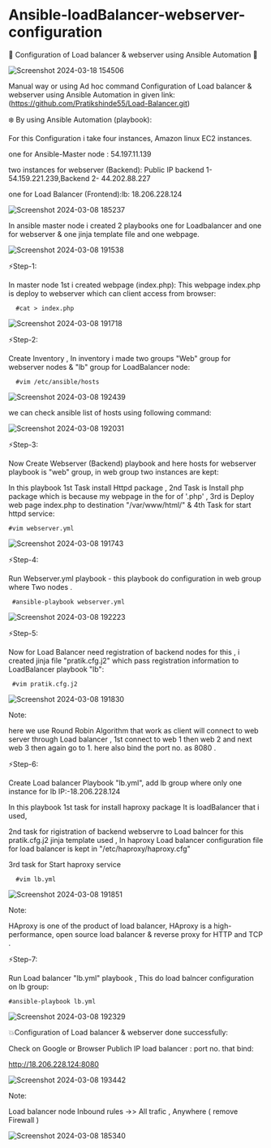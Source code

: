 # Ansible-loadBalancer-webserver-configuration

🌟 Configuration of Load balancer & webserver using Ansible Automation 🌟

![Screenshot 2024-03-18 154506](https://github.com/Pratikshinde55/Ansible-loadBalancer-webserver-configuration/assets/145910708/42e18334-9382-403e-ac93-65ceda64796e)


Manual way or using Ad hoc command Configuration of Load balancer & webserver using Ansible Automation in given link:
(https://github.com/Pratikshinde55/Load-Balancer.git)

❄️ By using Ansible Automation (playbook):

For this Configuration i take four instances, Amazon linux EC2 instances.

one for  Ansible-Master node :   54.197.11.139

two instances for webserver (Backend): Public IP  backend 1- 54.159.221.239,Backend  2- 44.202.88.227

one for Load Balancer (Frontend):lb: 18.206.228.124

![Screenshot 2024-03-08 185237](https://github.com/Pratikshinde55/Ansible-loadBalancer-webserver-configuration/assets/145910708/3a8443c8-80f3-403d-bc7b-4d5b411f6f56)

In ansible master node i created 2 playbooks one for Loadbalancer and one for webserver & one jinja template file and one webpage.

![Screenshot 2024-03-08 191538](https://github.com/Pratikshinde55/Ansible-loadBalancer-webserver-configuration/assets/145910708/8762d476-644d-497e-b0e4-5b2c24c2b34f)

⚡Step-1:

In  master node 1st i created webpage (index.php): This webpage index.php is deploy to webserver which can client access from browser:

      #cat > index.php

![Screenshot 2024-03-08 191718](https://github.com/Pratikshinde55/Ansible-loadBalancer-webserver-configuration/assets/145910708/7e46d046-7a9b-4ad0-8a46-f329681c06b5)

⚡Step-2:

Create Inventory , In inventory i made two groups "Web" group for webserver nodes & "lb" group for LoadBalancer node:

      #vim /etc/ansible/hosts

![Screenshot 2024-03-08 192439](https://github.com/Pratikshinde55/Ansible-loadBalancer-webserver-configuration/assets/145910708/c7222013-3942-48d7-abf2-80024384fa12)

we can check ansible list of hosts using following command:

![Screenshot 2024-03-08 192031](https://github.com/Pratikshinde55/Ansible-loadBalancer-webserver-configuration/assets/145910708/c4e3522a-b1ff-432d-bf88-e30377fff6a0)

⚡Step-3:

Now Create Webserver (Backend) playbook and here hosts for webserver playbook is "web" group, in web group two instances are kept:

In this playbook 1st Task install Httpd package , 2nd Task is Install php package which is because my webpage in the for of '.php' , 3rd is Deploy web page index.php to destination "/var/www/html/" 
& 4th Task for start httpd service:


    #vim webserver.yml

![Screenshot 2024-03-08 191743](https://github.com/Pratikshinde55/Ansible-loadBalancer-webserver-configuration/assets/145910708/307945c7-0c30-4c0b-bcee-e35ed336d058)

⚡Step-4:

Run Webserver.yml playbook - this playbook do configuration in web group where Two nodes .

     #ansible-playbook webserver.yml

![Screenshot 2024-03-08 192223](https://github.com/Pratikshinde55/Ansible-loadBalancer-webserver-configuration/assets/145910708/40949559-4c32-4cd7-abc9-a4f8e64168d7)


⚡Step-5:

Now for Load Balancer need registration of backend nodes for this , i created jinja file "pratik.cfg.j2" which pass registration information to LoadBalancer playbook "lb":

     #vim pratik.cfg.j2

![Screenshot 2024-03-08 191830](https://github.com/Pratikshinde55/Ansible-loadBalancer-webserver-configuration/assets/145910708/ea5a34da-3cc3-470d-95fb-8cc861e69ba1)

Note:

here we use Round Robin Algorithm that work as client will connect to web server through Load balancer , 1st connect to web 1 then web 2 and next web 3 then again go to 1. here also bind the port no. as 8080 .

⚡Step-6:

Create Load balancer Playbook "lb.yml", add lb group where only one instance for lb IP:-18.206.228.124

In this playbook 1st task for install haproxy package It is loadBalancer that i used,

2nd task for rigistration of backend webservre to Load balncer for this pratik.cfg.j2 jinja template used , In haproxy Load balancer configuration file for load balancer is kept in "/etc/haproxy/haproxy.cfg"

3rd task for Start haproxy service

      #vim lb.yml

![Screenshot 2024-03-08 191851](https://github.com/Pratikshinde55/Ansible-loadBalancer-webserver-configuration/assets/145910708/bd60bfcf-8a66-49ae-aa38-3478aa5398a4)

Note:

HAproxy is one of the product of load balancer, HAproxy is a high-performance, open source load balancer & reverse proxy for HTTP and TCP .

⚡Step-7:

Run Load balancer "lb.yml" playbook , This do load balncer configuration on lb group:

    #ansible-playbook lb.yml

![Screenshot 2024-03-08 192329](https://github.com/Pratikshinde55/Ansible-loadBalancer-webserver-configuration/assets/145910708/006b2f23-342c-49b9-a1b2-adc0f95d6685)


💥Configuration of Load balancer & webserver done successfully:

  Check on Google or Browser Publich IP load balancer : port no. that bind:

  http://18.206.228.124:8080

![Screenshot 2024-03-08 193442](https://github.com/Pratikshinde55/Ansible-loadBalancer-webserver-configuration/assets/145910708/823b6f21-2453-4580-9369-ef92c9e1ed26)

Note:

Load balancer node Inbound rules ->> All trafic , Anywhere ( remove Firewall )

![Screenshot 2024-03-08 185340](https://github.com/Pratikshinde55/Ansible-loadBalancer-webserver-configuration/assets/145910708/16ee3cf8-f783-4ea8-8dd4-f019dce74bb8)

  








   











